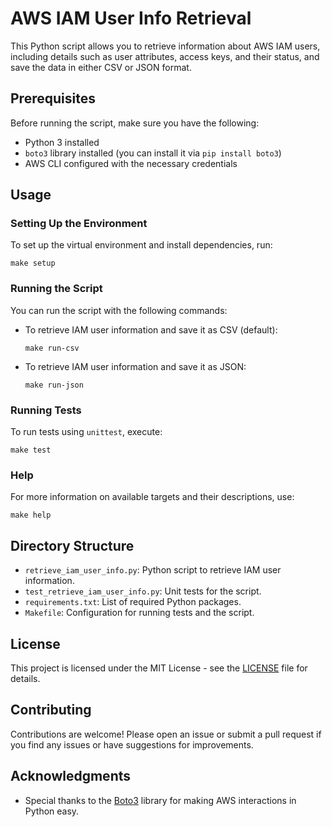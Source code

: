 # AWS IAM User Info Retrieval

This Python script allows you to retrieve information about AWS IAM users, including details such as user attributes, access keys, and their status, and save the data in either CSV or JSON format.

## Prerequisites

Before running the script, make sure you have the following:

- Python 3 installed
- `boto3` library installed (you can install it via `pip install boto3`)
- AWS CLI configured with the necessary credentials

## Usage

### Setting Up the Environment

To set up the virtual environment and install dependencies, run:

```shell
make setup
```

### Running the Script

You can run the script with the following commands:

- To retrieve IAM user information and save it as CSV (default):

  ```shell
  make run-csv
  ```

- To retrieve IAM user information and save it as JSON:

  ```shell
  make run-json
  ```

### Running Tests

To run tests using `unittest`, execute:

```shell
make test
```

### Help

For more information on available targets and their descriptions, use:

```shell
make help
```

## Directory Structure

- `retrieve_iam_user_info.py`: Python script to retrieve IAM user information.
- `test_retrieve_iam_user_info.py`: Unit tests for the script.
- `requirements.txt`: List of required Python packages.
- `Makefile`: Configuration for running tests and the script.

## License

This project is licensed under the MIT License - see the [LICENSE](LICENSE) file for details.

## Contributing

Contributions are welcome! Please open an issue or submit a pull request if you find any issues or have suggestions for improvements.

## Acknowledgments

- Special thanks to the [Boto3](https://boto3.amazonaws.com/v1/documentation/api/latest/index.html) library for making AWS interactions in Python easy.
